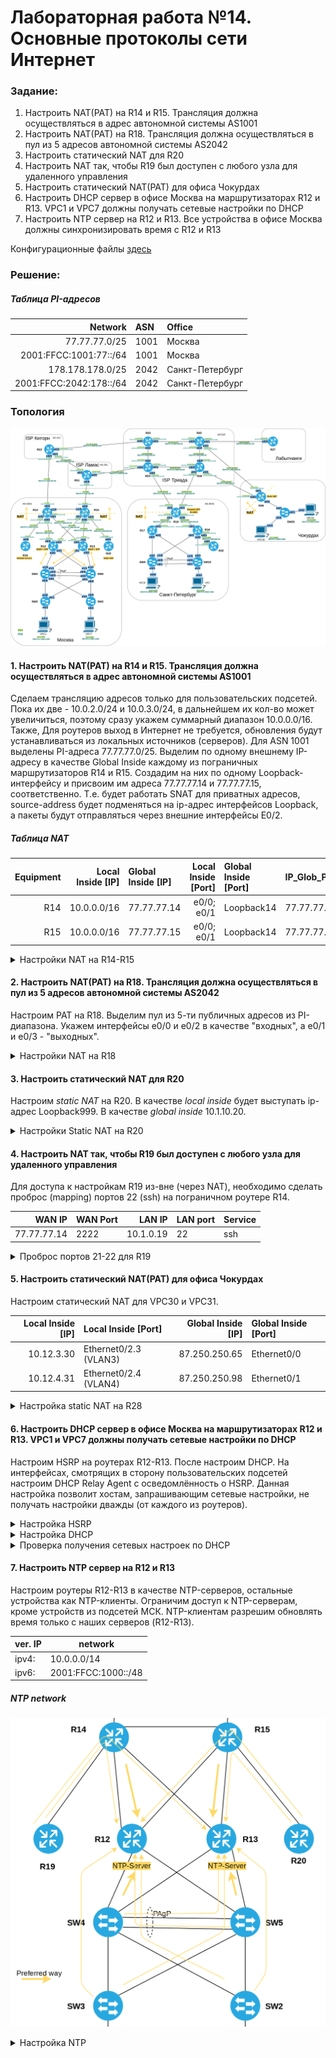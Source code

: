 # Лабораторная работа №14. Основные протоколы сети Интернет

### Задание:

1. Настроить NAT(PAT) на R14 и R15. Трансляция должна осуществляться в адрес автономной системы AS1001
2. Настроить NAT(PAT) на R18. Трансляция должна осуществляться в пул из 5 адресов автономной системы AS2042
3. Настроить статический NAT для R20
4. Настроить NAT так, чтобы R19 был доступен с любого узла для удаленного управления
5. Настроить статический NAT(PAT) для офиса Чокурдах
6. Настроить DHCP сервер в офисе Москва на маршрутизаторах R12 и R13. VPC1 и VPC7 должны получать сетевые настройки по DHCP
7. Настроить NTP сервер на R12 и R13. Все устройства в офисе Москва должны синхронизировать время с R12 и R13

Конфигурационные файлы [здесь](config/)

### Решение:

##### Таблица PI-адресов

| Network    | ASN  | Office          |
|-------:|:----|:--------|
| 77.77.77.0/25 | 1001 | Москва |
| 2001:FFCC:1001:77::/64 | 1001 | Москва |
| 178.178.178.0/25 | 2042 | Санкт-Петербург |
| 2001:FFCC:2042:178::/64 | 2042 | Санкт-Петербург |


### Топология

![network](network.png)

#### 1. Настроить NAT(PAT) на R14 и R15. Трансляция должна осуществляться в адрес автономной системы AS1001

Сделаем трансляцию адресов только для пользовательских подсетей. Пока их две - 10.0.2.0/24 и 10.0.3.0/24, в дальнейшем их кол-во может увеличиться, поэтому сразу укажем суммарный диапазон 10.0.0.0/16. Также, Для роутеров выход в Интернет не требуется, обновления будут устанавливаться из локальных источников (серверов).
Для ASN 1001 выделены PI-адреса 77.77.77.0/25. Выделим по одному внешнему IP-адресу в качестве Global Inside каждому из пограничных маршрутизаторов R14 и R15. Создадим на них по одному Loopback-интерфейсу и присвоим им адреса 77.77.77.14 и 77.77.77.15, соответственно. Т.е. будет работать SNAT для приватных адресов, source-address будет подменяться на ip-адрес интерфейсов Loopback, а пакеты будут отправляться через внешние интерфейсы E0/2.

##### Таблица NAT

| Equipment | Local Inside [IP] | Global Inside [IP] | Local Inside [Port] | Global Inside [Port] | IP_Glob_Pool |
|-------:|----:|:--------|-------:|:----|:--------|
| R14 | 10.0.0.0/16 | 77.77.77.14 | e0/0; e0/1 | Loopback14 | 77.77.77.14/32 |
| R15 | 10.0.0.0/16 | 77.77.77.15 | e0/0; e0/1 | Loopback14 | 77.77.77.15/32 |


<details>
 <summary>Настройки NAT на R14-R15</summary>

``` bash
#################
#  NAT R14      #
#################

int Loopback14
 ip address 77.77.77.14 mask 255.255.255.128
!
interface Ethernet0/2
 ip nat outside
!
interface Ethernet0/0
 ip nat inside
!
interface Ethernet0/1
 ip nat inside
!
! настроим PAT c перегрузкой через интерфейс Ethernet0/2
ip nat inside source list 14 interface Loopback14 overload
!
access-list 14 permit 10.0.0.0 0.0.255.255


#################
#  NAT R15      #
#################

int Loopback15
 ip address 77.77.77.15 mask 255.255.255.128
!
interface Ethernet0/2
 ip nat outside
!
interface Ethernet0/0
 ip nat inside
!
interface Ethernet0/1
 ip nat inside
!
! настроим PAT c перегрузкой через интерфейс interface Ethernet0/2
ip nat inside source list 15 interface Loopback15 overload

access-list 15 permit 10.0.0.0 0.0.255.255



```
</details>


#### 2. Настроить NAT(PAT) на R18. Трансляция должна осуществляться в пул из 5 адресов автономной системы AS2042

Настроим PAT на R18. Выделим пул из 5-ти публичных адресов из PI-диапазона. Укажем интерфейсы e0/0 и e0/2 в качестве "входных", а e0/1 и e0/3 - "выходных".

<details>
 <summary>Настройки NAT на R18</summary>

``` bash
#################
#  NAT R18      #
#################

! Выделим пул из 5-ти публичных адресов из PI-диапазона ASN 2042
ip nat pool NAT_POOL_R18 178.178.178.121 178.178.178.125 mask 255.255.255.128
!
interface Ethernet0/0
 ip nat inside
!
interface Ethernet0/1
 ip nat inside
! 
interface Ethernet0/2
 ip nat outside
!
interface Ethernet0/3
 ip nat outside
!
! настроим PAT c перегрузкой
ip nat inside source list 18 pool NAT_POOL_R18 overload
!
access-list 18 permit 10.10.2.0 0.0.0.255
access-list 18 permit 10.10.3.0 0.0.0.255

```
</details>

#### 3. Настроить статический NAT для R20

Настроим _static NAT_ на R20. В качестве _local inside_ будет выступать ip-адрес Loopback999. В качестве _global inside_ 10.1.10.20.

<details>
 <summary>Настройки Static NAT на R20</summary>

``` bash
###################
# Static NAT R20  #
###################

! настроим статический NAT 172.16.0.20 -> 10.1.10.20
ip nat inside source static 172.16.0.20 10.1.10.20
!
interface Ethernet0/0
 ip nat outside
!
interface Loopback999
 ip nat inside

```
</details>


#### 4. Настроить NAT так, чтобы R19 был доступен с любого узла для удаленного управления

Для доступа к настройкам R19 из-вне (через NAT), необходимо сделать проброс (mapping) портов 22 (ssh) на пограничном роутере R14.

| WAN IP | WAN Port | LAN IP | LAN port | Service |
|-------:|:---------|-------:|:---------|---------|
| 77.77.77.14 | 2222 | 10.1.0.19 | 22 | ssh |

<details>
 <summary>Проброс портов 21-22 для R19</summary>

``` bash
###################
# Настройка  R14  #
###################

interface Ethernet0/0
 ip nat inside
 
interface Ethernet0/2
 ip nat outside

ip nat inside source static tcp 10.1.0.19 22 77.77.77.14 2222


```
</details>

#### 5. Настроить статический NAT(PAT) для офиса Чокурдах

Настроим статический NAT для VPC30 и VPC31.

| Local Inside [IP] | Local Inside [Port] | Global Inside [IP] | Global Inside [Port] |
|-------:|:----|--------:|:-------|
| 10.12.3.30 | Ethernet0/2.3 (VLAN3) | 87.250.250.65 | Ethernet0/0 |
| 10.12.4.31 | Ethernet0/2.4 (VLAN4) | 87.250.250.98 | Ethernet0/1 |

<details>
 <summary>Настройка static NAT на R28</summary>

``` bash
###################
# Настройка  R28  #
###################


ip nat inside source static 10.12.3.30 87.250.250.65
ip nat inside source static 10.12.4.31 87.250.250.98
!
interface Ethernet0/0
 ip nat outside
!
 interface Ethernet0/1
 ip nat outside
!
interface Ethernet0/2.3
 ip nat inside
!
interface Ethernet0/2.4
 ip nat inside

```
</details>


#### 6. Настроить DHCP сервер в офисе Москва на маршрутизаторах R12 и R13. VPC1 и VPC7 должны получать сетевые настройки по DHCP

Настроим HSRP на роутерах R12-R13. После настроим DHCP. На интерфейсах, смотрящих в сторону пользовательских подсетей настроим DHCP Relay Agent с осведомлённость о HSRP. Данная настройка позволит хостам, запрашивающим сетевые настройки, не получать настройки дважды (от каждого из роутеров).


<details>
 <summary>Настройка HSRP</summary>

``` bash
###################
# Настройка  R12  #
###################

conf t
service dhcp

int e0/0
ip address 10.0.2.2 255.255.255.0
ip helper-address 10.0.2.1 redundancy HSRP
standby 1 name HSRP
standby 1 ip 10.0.2.1
standby 1 priority 100
standby 1 preempt

#ipv6 
standby version 2
standby 2 ipv6 autoconfig
standby 2 preempt
standby 2 priority 110


int e0/1
ip address 10.0.3.2 255.255.255.0
ip helper-address 10.0.3.1 redundancy HSRP
standby 1 name HSRP
standby 1 ip 10.0.3.1
standby 1 priority 150
standby 1 preempt

#ipv6 
standby version 2
standby 2 ipv6 autoconfig
standby 2 priority 90

###################
# Настройка  R13  #
###################

conf t
service dhcp

int e0/0
ip address 10.0.2.4 255.255.255.0
ip helper-address 10.0.2.1 redundancy HSRP
standby 1 name HSRP
standby 1 ip 10.0.2.1
standby 1 priority 100
standby 1 preempt
#ipv6 
standby version 2
standby 2 ipv6 autoconfig
standby 2 preempt
standby 2 priority 110


int e0/1
ip address 10.0.3.4 255.255.255.0
ip helper-address 10.0.3.1 redundancy HSRP
standby 1 name HSRP
standby 1 ip 10.0.3.1
standby 1 priority 150
standby 1 preempt
#ipv6
standby version 2
standby 2 ipv6 autoconfig
standby 2 priority 90

```
</details>

<details>
 <summary>Настройка DHCP</summary>

``` bash
###################
# Настройка  R12  #
###################

conf t
service dhcp
ip dhcp excluded-address 10.0.2.1 10.0.2.50
ip dhcp excluded-address 10.0.3.1 10.0.3.50
ip dhcp excluded-address 10.0.2.254
ip dhcp excluded-address 10.0.3.254

ip dhcp pool POOL-VLAN2
 network 10.0.2.0 255.255.255.0
 default-router 10.0.2.1

ip dhcp pool POOL-VLAN3
 network 10.0.3.0 255.255.255.0
 default-router 10.0.3.1

ipv6 unicast-routing

ipv6 dhcp pool IPV6-STATEFUL-2
address prefix 2001:FFCC:1000:2::/64

ipv6 dhcp pool IPV6-STATEFUL-3
address prefix 2001:FFCC:1000:3::/64

int e0/0
ipv6 dhcp server IPV6-STATEFUL-2
ipv6 nd managed-config-flag

int e0/1
ipv6 dhcp server IPV6-STATEFUL-3
ipv6 nd managed-config-flag


###################
# Настройка  R13  #
###################

conf t

ip dhcp excluded-address 10.0.2.1 10.0.2.50
ip dhcp excluded-address 10.0.3.1 10.0.3.50
ip dhcp excluded-address 10.0.2.254
ip dhcp excluded-address 10.0.3.254

ip dhcp pool POOL-VLAN2
 network 10.0.2.0 255.255.255.0
 default-router 10.0.2.1

ip dhcp pool POOL-VLAN3
 network 10.0.3.0 255.255.255.0
 default-router 10.0.3.1

ipv6 unicast-routing

ipv6 dhcp pool IPV6-STATEFUL-2
address prefix 2001:FFCC:1000:2::/64


ipv6 dhcp pool IPV6-STATEFUL-3
address prefix 2001:FFCC:1000:3::/64

int e0/0
ipv6 dhcp server IPV6-STATEFUL-2
ipv6 nd managed-config-flag

int e0/1
ipv6 dhcp server IPV6-STATEFUL-3
ipv6 nd managed-config-flag

```
</details>

<details>
 <summary>Проверка получения сетевых настроек по DHCP</summary>

__VPC1__

![DHCP_VPC1](DHCP_VPC1.png)

__VPC7__

![DHCP_VPC7](DHCP_VPC7.png)

</details>

#### 7. Настроить NTP сервер на R12 и R13

Настроим роутеры R12-R13 в качестве NTP-серверов, остальные устройства как NTP-клиенты.
Ограничим доступ к NTP-серверам, кроме устройств из подсетей МСК. NTP-клиентам разрешим обновлять время только с наших серверов (R12-R13).

| ver. IP | network | 
|---|--- |
| ipv4: | 10.0.0.0/14 |
| ipv6: | 2001:FFCC:1000::/48 |

##### NTP network

![ntp_network](ntp_network.png)

<details>
 <summary>Настройка NTP</summary>

``` bash
###################
# Настройка  R12  #
###################

conf t

ntp master 2
 clock timezone UTC 3
 ip access-list standard 2
  10 permit 10.0.0.0 0.3.255.255
  100 deny any
  exit
 ntp access-group ipv4 serve-only 2
 
 ipv6 access-list NTPSERVER_IPV6_ACL
  permit ipv6 host FE80::14 host FE80::12 sequence 10
  permit ipv6 host FE80::15 host FE80::12 sequence 20
  permit ipv6 host FE80::19 host FE80::12 sequence 30
  permit ipv6 host FE80::13 host FE80::12 sequence 40
  permit ipv6 host FE80::20 host FE80::12 sequence 50
  permit ipv6 host FE80::4 host FE80::12 sequence 60
  permit ipv6 host FE80::5 host FE80::12 sequence 70
  permit ipv6 host FE80::3 host FE80::12 sequence 80
  permit ipv6 host FE80::2 host FE80::12 sequence 90
  permit ipv6 2001:FFCC:1000::/48 any sequence 100
  deny ipv6 any any sequence 400
  exit
 ntp access-group ipv6 serve-only NTPSERVER_IPV6_ACL

clock calendar-valid
ntp update-calendar

###################
# Настройка  R13  #
###################

conf t

ntp master 2
 clock timezone UTC 3
 ip access-list standard 2
  10 permit 10.0.0.0 0.3.255.255
  100 deny any
  exit
 ntp access-group ipv4 serve-only 2
 
 ipv6 access-list NTPSERVER_IPV6_ACL
  permit ipv6 host FE80::14 host FE80::13 sequence 10
  permit ipv6 host FE80::15 host FE80::13 sequence 20
  permit ipv6 host FE80::19 host FE80::13 sequence 30
  permit ipv6 host FE80::12 host FE80::13 sequence 40
  permit ipv6 host FE80::20 host FE80::13 sequence 50
  permit ipv6 host FE80::4 host FE80::13 sequence 60
  permit ipv6 host FE80::5 host FE80::13 sequence 70
  permit ipv6 host FE80::3 host FE80::13 sequence 80
  permit ipv6 host FE80::2 host FE80::13 sequence 90
  permit ipv6 2001:FFCC:1000::/48 any sequence 100
  deny ipv6 any any sequence 400
  exit
 ntp access-group ipv6 serve-only NTPSERVER_IPV6_ACL

clock calendar-valid
ntp update-calendar

###################
# Настройка  R19  #
###################

conf t
!
 ntp server 10.1.2.12
 ntp server FE80::12
 ntp server 2001:FFCC:1000:1214:12
 ntp server 10.1.4.13
 ntp server FE80::13
 ntp server 2001:FFCC:1000:1314:13
 
 
 ip access-list standard 2
  10 permit 10.1.2.12 0.0.0.0
  20 permit 10.1.4.13 0.0.0.0
  400 deny any
  exit
 ntp access-group ipv4 peer 2
!
 ipv6 access-list NTPSERVER_IPV6_ACL
  permit ipv6 host FE80::9 any sequence 10
  permit ipv6 host 2001:FFCC:1000:1214:12 any sequence 20
  permit ipv6 host 2001:FFCC:1000:1314:13 any sequence 30
  deny ipv6 any any sequence 400
  exit
 ntp access-group ipv6 peer NTPSERVER_IPV6_ACL
 exit

clock timezone UTC 3
clock calendar-valid
ntp update-calendar
 
###################
# Настройка  R14  #
###################

conf t
!
 ntp server 10.1.2.12 prefer
 ntp server FE80::12 prefer
 ntp server 2001:FFCC:1000:1214:12 prefer
 ntp server 10.1.4.13
 ntp server FE80::13
 ntp server 2001:FFCC:1000:1314:13
 
 
 ip access-list standard 2
  10 permit 10.1.2.12 0.0.0.0
  20 permit 10.1.4.13 0.0.0.0
  400 deny any
  exit
 ntp access-group ipv4 peer 2
!
 ipv6 access-list NTPSERVER_IPV6_ACL
  permit ipv6 host FE80::9 any sequence 10
  permit ipv6 host 2001:FFCC:1000:1214:12 any sequence 20
  permit ipv6 host 2001:FFCC:1000:1314:13 any sequence 30
  deny ipv6 any any sequence 400
  exit
 ntp access-group ipv6 peer NTPSERVER_IPV6_ACL
 exit

clock timezone UTC 3
clock calendar-valid
ntp update-calendar

###################
# Настройка  R15  #
###################

conf t
!
 ntp server 10.1.8.13 prefer
 ntp server FE80::13 prefer
 ntp server 2001:FFCC:1000:1315:13 prefer
 ntp server 10.1.6.12
 ntp server FE80::12
 ntp server 2001:FFCC:1000:1215:12
 
 
 ip access-list standard 2
  10 permit 10.1.8.13 0.0.0.0
  20 permit 10.1.6.12 0.0.0.0
  400 deny any
  exit
 ntp access-group ipv4 peer 2
!
 ipv6 access-list NTPSERVER_IPV6_ACL
  permit ipv6 host FE80::9 any sequence 10
  permit ipv6 host 2001:FFCC:1000:1315:13 any sequence 20
  permit ipv6 host 2001:FFCC:1000:1215:12 any sequence 30
  deny ipv6 any any sequence 400
  exit
 ntp access-group ipv6 peer NTPSERVER_IPV6_ACL
 exit

clock timezone UTC 3
clock calendar-valid
ntp update-calendar

###################
# Настройка  R20  #
###################

conf t
!
 ntp server 10.1.8.13
 ntp server FE80::13
 ntp server 2001:FFCC:1000:1315:13
 ntp server 10.1.6.12
 ntp server FE80::12
 ntp server 2001:FFCC:1000:1215:12
 
 
 ip access-list standard 2
  10 permit 10.1.8.13 0.0.0.0
  20 permit 10.1.6.12 0.0.0.0
  400 deny any
  exit
 ntp access-group ipv4 peer 2
!
 ipv6 access-list NTPSERVER_IPV6_ACL
  permit ipv6 host FE80::9 any sequence 10
  permit ipv6 host 2001:FFCC:1000:1315:13 any sequence 20
  permit ipv6 host 2001:FFCC:1000:1215:12 any sequence 30
  deny ipv6 any any sequence 400
  exit
 ntp access-group ipv6 peer NTPSERVER_IPV6_ACL
 exit

clock timezone MSK 3
clock calendar-valid
ntp update-calendar


###################
# Настройка  SW4  #
###################

conf t
ntp server 10.0.2.2
ntp server 2001:FFCC:1000:2::2
ntp server 10.0.3.5
ntp server 2001:FFCC:1000:3::5

clock timezone UTC 3
clock calendar-valid
ntp update-calendar

###################
# Настройка  SW5  #
###################

conf t
ntp server 10.0.2.5
ntp server 2001:FFCC:1000:2::5
ntp server 10.0.3.4
ntp server 2001:FFCC:1000:3::4

clock timezone UTC 3
clock calendar-valid

###################
# Настройка  SW3  #
###################

conf t
ntp server 10.0.2.2
ntp server 2001:FFCC:1000:2::2
ntp server 10.0.3.5
ntp server 2001:FFCC:1000:3::5

clock timezone UTC 3
clock calendar-valid
ntp update-calendar

###################
# Настройка  SW2  #
###################

conf t
ntp server 10.0.2.5
ntp server 2001:FFCC:1000:2::5
ntp server 10.0.3.4
ntp server 2001:FFCC:1000:3::4

clock timezone UTC 3
clock calendar-valid

```
</details>
